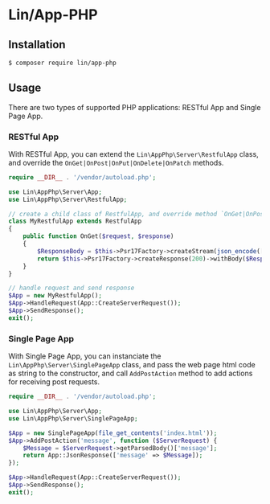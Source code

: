 # Lin/App-PHP

## Installation

```bash
$ composer require lin/app-php
```

## Usage

There are two types of supported PHP applications: RESTful App and Single Page App.

### RESTful App

With RESTful App, you can extend the `Lin\AppPhp\Server\RestfulApp` class, and override the `OnGet|OnPost|OnPut|OnDelete|OnPatch` methods.

```php
require __DIR__ . '/vendor/autoload.php';

use Lin\AppPhp\Server\App;
use Lin\AppPhp\Server\RestfulApp;

// create a child class of RestfulApp, and override method `OnGet|OnPost|OnPut|OnDelete|OnPatch`
class MyRestfulApp extends RestfulApp
{
    public function OnGet($request, $response)
    {
        $ResponseBody = $this->Psr17Factory->createStream(json_encode(['message' => 'Hello World']));
        return $this->Psr17Factory->createResponse(200)->withBody($ResponseBody);
    }
}

// handle request and send response
$App = new MyRestfulApp();
$App->HandleRequest(App::CreateServerRequest());
$App->SendResponse();
exit();
```

### Single Page App

With Single Page App, you can instanciate the `Lin\AppPhp\Server\SinglePageApp` class, and pass the web page html code as string to the constructor, and call `AddPostAction` method to add actions for receiving post requests.

```php
require __DIR__ . '/vendor/autoload.php';

use Lin\AppPhp\Server\App;
use Lin\AppPhp\Server\SinglePageApp;

$App = new SinglePageApp(file_get_contents('index.html'));
$App->AddPostAction('message', function ($ServerRequest) {
    $Message = $ServerRequest->getParsedBody()['message'];
    return App::JsonResponse(['message' => $Message]);
});

$App->HandleRequest(App::CreateServerRequest());
$App->SendResponse();
exit();
```
